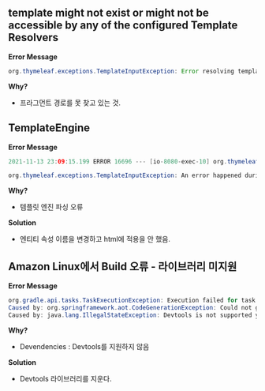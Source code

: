 ## template might not exist or might not be accessible by any of the configured Template Resolvers

**Error Message**
```java
org.thymeleaf.exceptions.TemplateInputException: Error resolving template [/fragments/header.html], template might not exist or might not be accessible by any of the configured Template Resolvers
```

**Why?**
- 프라그먼트 경로를 못 찾고 있는 것.

## TemplateEngine

**Error Message**
```java
2021-11-13 23:09:15.199 ERROR 16696 --- [io-8080-exec-10] org.thymeleaf.TemplateEngine             : [THYMELEAF][http-nio-8080-exec-10] Exception processing template "post/postsView": An error happened during template parsing (template: "URL [file:src/main/resources/templates/post/postsView.html]")

org.thymeleaf.exceptions.TemplateInputException: An error happened during template parsing (template: "URL [file:src/main/resources/templates/post/postsView.html]")
```

**Why?**
- 템플릿 엔진 파싱 오류

**Solution**
- 엔티티 속성 이름을 변경하고 html에 적용을 안 했음.


## Amazon Linux에서 Build 오류 - 라이브러리 미지원 

**Error Message**
```java
org.gradle.api.tasks.TaskExecutionException: Execution failed for task ':generateAot'.
Caused by: org.springframework.aot.CodeGenerationException: Could not generate spring.factories source
Caused by: java.lang.IllegalStateException: Devtools is not supported yet, please remove the related de
```

**Why?**
- Devendencies : Devtools를 지원하지 않음

**Solution**
- Devtools 라이브러리를 지운다.


